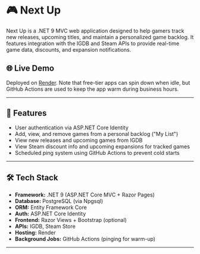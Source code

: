 # 🎮 Next Up

Next Up is a .NET 9 MVC web application designed to help gamers track new releases, upcoming titles, and maintain a personalized game backlog. It features integration with the IGDB and Steam APIs to provide real-time game data, discounts, and expansion notifications.

## 🌐 Live Demo

Deployed on [Render](https://next-up-8qce.onrender.com/). Note that free-tier apps can spin down when idle, but GitHub Actions are used to keep the app warm during business hours.

---

## 🚀 Features

- User authentication via ASP.NET Core Identity
- Add, view, and remove games from a personal backlog ("My List")
- View new releases and upcoming games from IGDB
- View Steam discount info and upcoming expansions for tracked games
- Scheduled ping system using GitHub Actions to prevent cold starts

---

## 🛠️ Tech Stack

- **Framework:** .NET 9 (ASP.NET Core MVC + Razor Pages)
- **Database:** PostgreSQL (via Npgsql)
- **ORM:** Entity Framework Core
- **Auth:** ASP.NET Core Identity
- **Frontend:** Razor Views + Bootstrap (optional)
- **APIs:** IGDB, Steam Store
- **Hosting:** Render
- **Background Jobs:** GitHub Actions (pinging for warm-up)

---